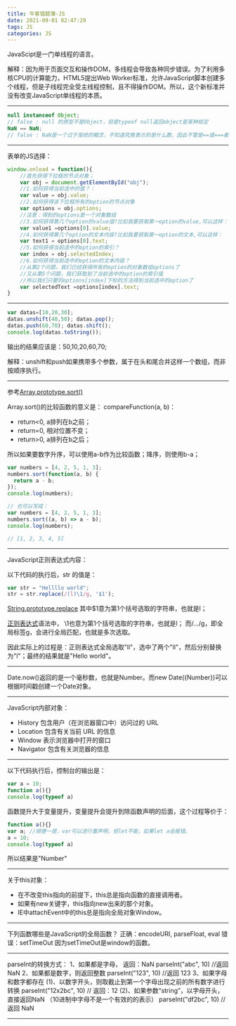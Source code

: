 ```yaml
---
title: 牛客错题簿-JS
date: 2021-09-01 02:47:29
tags: JS
categories: JS
---
```


JavaScipt是一门单线程的语言。

解释：因为用于页面交互和操作DOM，多线程会导致各种同步错误。为了利用多核CPU的计算能力，HTML5提出Web Worker标准，允许JavaScript脚本创建多个线程，但是子线程完全受主线程控制，且不得操作DOM。所以，这个新标准并没有改变JavaScript单线程的本质。
<!--more-->
---

```JavaScript
null instanceof Object;
// false : null 的原型不是Object，但是typeof null返回object是某种规定
NaN == NaN;
// false : NaN是一个过于笼统的概念，不知道究竟表示的是什么数，因此不管是==或===都不相等
```

---

表单的JS选择：
```JavaScript
window.onload = function(){
    //首先获得下拉框的节点对象；
    var obj = document.getElementById("obj");
    //1.如何获得当前选中的值？：
    var value = obj.value;
    //2.如何获得该下拉框所有的option的节点对象
    var options = obj.options;
    //注意：得到的options是一个对象数组
    //3.如何获得第几个option的value值?比如我要获取第一option的value,可以这样：
    var value1 =options[0].value;
    //4.如何获得第几个option的文本内容?比如我要获取第一option的文本,可以这样：
    var text1 = options[0].text;
    //5.如何获得当前选中的option的索引？
    var index = obj.selectedIndex;
    //6.如何获得当前选中的option的文本内容？
    //从第2个问题，我们已经获得所有的option的对象数组options了
    //又从第5个问题，我们获取到了当前选中的option的索引值
    //所以我们只要同options[index]下标的方法得到当前选中的option了
    var selectedText =options[index].text;
}
```

---

```JavaScript
var datas=[10,20,30];
datas.unshift(40,50); datas.pop();
datas.push(60,70); datas.shift();
console.log(datas.toString());
```
输出的结果应该是：50,10,20,60,70;

解释：unshift和push如果携带多个参数，属于在头和尾合并这样一个数组，而非按顺序执行。

---

参考[Array.prototype.sort()](https://developer.mozilla.org/zh-CN/docs/Web/JavaScript/Reference/Global_Objects/Array/sort)

Array.sort()的比较函数的意义是：
compareFunction(a, b)：
  * return<0, a排列在b之前；
  * return=0, 相对位置不变；
  * return>0, a排列在b之后；

所以如果要数字升序，可以使用a-b作为比较函数；降序，则使用b-a；

```JavaScript
var numbers = [4, 2, 5, 1, 3];
numbers.sort(function(a, b) {
  return a - b;
});
console.log(numbers);

// 也可以写成：
var numbers = [4, 2, 5, 1, 3];
numbers.sort((a, b) => a - b);
console.log(numbers);

// [1, 2, 3, 4, 5]
```
---

JavaScript正则表达式内容：

以下代码的执行后，str 的值是：
```JavaScript
var str = "Hellllo world";
str = str.replace(/(l)\1/g, '$1');
```
[String.prototype.replace](https://developer.mozilla.org/zh-CN/docs/Web/JavaScript/Reference/Global_Objects/String/replace)
其中$1意为第1个括号选取的字符串，也就是l；

[正则表达式](https://developer.mozilla.org/zh-CN/docs/Web/JavaScript/Guide/Regular_Expressions)语法中，
\1也意为第1个括号选取的字符串，也就是l；
而/.../g，即全局标签g，会进行全局匹配，也就是多次选取。

因此实际上的过程是：正则表达式全局选取"ll"，选中了两个"ll"，然后分别替换为"l"；最终的结果就是"Hello world"。

---

Date.now()返回的是一个毫秒数，也就是Number。而new Date({Number})可以根据时间戳创建一个Date对象。

---

JavaScript内部对象：
  * History 包含用户（在浏览器窗口中）访问过的 URL
  * Location 包含有关当前 URL 的信息
  * Window 表示浏览器中打开的窗口
  * Navigator 包含有关浏览器的信息

---

以下代码执行后，控制台的输出是：
```JavaScript
var a = 10;
function a(){}
console.log(typeof a)
```
函数提升大于变量提升，变量提升会提升到除函数声明的后面，这个过程等价于：
```JavaScript
function a(){}
var a; //顺便一提，var可以进行重声明，但let不能，如果let a会报错。
a = 10;
console.log(typeof a)
```
所以结果是"Number"

---

关于this对象：
  * 在不改变this指向的前提下，this总是指向函数的直接调用者。
  * 如果有new关键字，this指向new出来的那个对象。
  * IE中attachEvent中的this总是指向全局对象Window。

---

下列函数哪些是JavaScript的全局函数？
正确：encodeURI, parseFloat, eval
错误：setTimeOut
因为setTimeOut是window的函数。

---

parseInt的转换方式：
1、如果都是字母， 返回：NaN
parseInt("abc", 10)  //返回 NaN
2、如果都是数字，则返回整数
parseInt("123", 10)   //返回 123
3、如果字母和数字都存在
(1)、以数字开头，则取截止到第一个字母出现之前的所有数字进行转换
parseInt("12x2bc", 10)   // 返回：12
(2)、如果参数“string”，以字母开头，直接返回NaN （10进制中字母不是一个有效的的表示）
parseInt("df2bc", 10)  //返回 NaN

---

